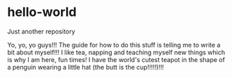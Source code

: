 # hello-world
Just another repository

Yo, yo, yo guys!!! The guide for how to do this stuff is telling me to write a bit about myself!!!
I like tea, napping and teaching myself new things which is why I am here, fun times!
I have the world's cutest teapot in the shape of a penguin wearing a little hat (the butt is the cup!!!!!)!!!
